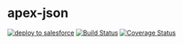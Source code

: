 # apex-json

[![deploy to salesforce](https://img.shields.io/badge/salesforce-deploy-blue.svg)](https://githubsfdeploy.herokuapp.com)
[![Build Status](https://img.shields.io/travis/redteal/apex-json.svg)](https://travis-ci.org/redteal/apex-json)
[![Coverage Status](https://img.shields.io/coveralls/redteal/apex-json.svg)](https://coveralls.io/github/redteal/apex-json?branch=master)

